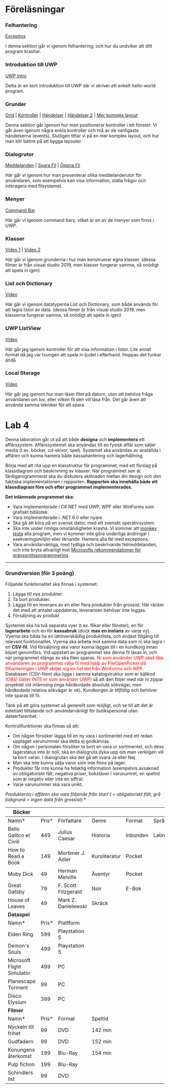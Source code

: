 # Föreläsningar
### Felhantering
[Exceptios](https://kauplay.kau.se/media/t/0_7denai71)

I denna sektion går vi igenom felhantering, och hur du undviker att ditt program krashar. 


### Introduktion till UWP
[UWP Intro](https://kauplay.kau.se/media/t/0_zuu2aohh)

Detta är en kort introduktion till UWP där vi skriver ett enkelt hello-world program. 

### Grunder
[Grid](https://kauplay.kau.se/media/t/0_ymz7o6ri) | [Kontroller](https://kauplay.kau.se/media/t/0_zt3hgn6b) | [Händelser](https://kauplay.kau.se/media/t/0_8t3193u0) | [Händelser 2](https://kauplay.kau.se/media/t/0_haq9rnyy) | [Mer komplex layout](https://kauplay.kau.se/media/t/0_vl5layjc)

Denna sektion går igenom hur man positionerar kontroller i ett fönster. Vi går även igenom några enkla kontroller och två av de vanligaste händelserna (events). Slutligen tittar vi på en mer komplex layout, och hur man blir bättre på att bygga layouter. 

### Dialogrutor
[Meddelanden](https://kauplay.kau.se/media/t/0_974td6yz) | [Spara Fil](https://kauplay.kau.se/media/t/0_fai7c8jm) | [Öppna Fil](https://kauplay.kau.se/media/t/0_1car8qzn)

Här går vi igenom hur man presenterar olika meddelanderutor för användaren, som exempelvis kan visa information, ställa frågor och interagera med filsystemet. 

### Menyer
[Command Bar](https://kauplay.kau.se/media/t/0_3kgws96m)

Här går vi igenom command bars, vilket är en av de menyer som finns i UWP. 

### Klasser
[Video 1](https://kauplay.kau.se/media/t/0_obwhi5vi) | [Video 2](https://kauplay.kau.se/media/t/0_7aqab1tc)

Här går vi igenom grunderna i hur man konstruerar egna klasser. (dessa filmer är från visual studio 2019, men klasser fungerar samma, så onödigt att spela in igen)

### List och Dictionary
[Video](https://kauplay.kau.se/media/t/0_8akdkqon)

Här går vi igenom datatyperna List och Dictionary, som både används för att lagra listor av data. (dessa filmer är från visual studio 2019, men klasserna fungerar samma, så onödigt att spela in igen)

### UWP ListView
[Video](https://kauplay.kau.se/media/t/0_aoitxtr1)

Här går jag igenom kontroller för att visa information i listor. Lite annat format då jag var tvungen att spela in ljudet i efterhand. Hoppas det funkar ändå

### Local Storage
[Video](https://kauplay.kau.se/media/t/0_tdp2t0kg)

Här går jag igenom hur man läser filer på datorn, utan att behöva fråga användaren om lov, eller vilken fil den vill läsa från. Det går även att använda samma tekniker för att spara.

# Lab 4
Denna laboration går ut på att både **designa** och **implementera** ett affärssystem. Affärssystemet ska användas till en fysisk affär som säljer media (t.ex. böcker, cd-skivor, spel). Systemet ska användas av anställda i affären och kunna hantera både kassahantering och lagerhållning.

Börja med att rita upp en klasstruktur för programmet, med ett förslag på klassdiagram och beskrivning av klasser. När programmet sen är färdigprogrammerat ska du diskutera skillnaden mellan din design och den faktiska implementationen i rapporten. **Rapporten ska innehålla både ett klassdiagram före och efter programmet implementerades.**

**Det inlämnade programmet ska:**

- Vara implementerade i C#.NET med UWP, WPF eller WinForms som grafiskt bibliotek.
- Vara implementerade i .NET 6.0 eller nyare.
- Ska gå att köra på en svensk dator, med ett svenskt operativsystem.
- Ska inte under rimliga omständigheter krasha. Vi kommer att [monkey testa](https://en.wikipedia.org/wiki/Monkey_testing) alla program, men vi kommer inte göra underliga ändringar i exekveringsmiljön eller liknande. Hantera alla fel med exceptions.
- Vara användarvänliga, med tydliga och beskrivande felmeddelanden, och inte bryta allvarligt mot [Microsofts rekommendationer för gränssnittsprogrammering](https://docs.microsoft.com/en-us/windows/win32/uxguide/guidelines).
___
### Grundversion (för 3 poäng)
Följande funktionalitet ska finnas i systemet:

1. Lägga till nya produkter.
2. Ta bort produkter.
3. Lägga till en leverans av en eller flera produkter från grossist. Här räcker det med att antalet uppdateras, leveransen behöver inte loggas.
4. Försäljning av produkt

Systemet ska ha två separata vyer (t.ex. flikar eller fönster), en för **lagerarbete** och en för **kassabruk** (dock **max en instans** av varje vy). Vyerna ska båda ha en lättöverskådlig produktlista, och endast tillgång till relevant funktionalitet. Vyerna ska arbeta mot samma data som ni ska lagra i en **CSV-fil**. Vid försäljning ska varor kunna läggas till i en kundkorg innan köpet genomförs. Vid uppstart av programmet ska denna fil läsas in, och när programmet stängs av ska filen sparas. 
<span style="color:red">Ni som använder UWP skall låta användaren av programmet välja fil med hjälp av FileOpenPicker då filhanteringen i UWP skiljer sig en hel del från WinForms och WPF</span>. 
Databasen (CSV-filen) ska ligga i samma katalogstruktur som er källkod 
<span style="color:red">(OBS! Gäller INTE er som använder UWP)</span> 
så att den följer med när ni zippar projektet vid inlämning (inga hårdkodade absoluta sökvägar, men hårdkodade relativa sökvägar är ok). Kundkorgen är _tillfällig_ och behöver inte sparas till fil.

Tänk på att göra systemet så generellt som möjligt, och se till att det är estetiskt tilltalande och användarvänligt för butikspersonal utan dataerfarenhet.

Kontrollfunktioner ska finnas så att:

- Om någon försöker lägga till en ny vara i sortimentet med ett redan upptaget varunummer ska detta ej godkännas.
- Om någon i personalen försöker ta bort en vara ur sortimentet, och dess lagerstatus inte är noll, ska en dialogruta dyka upp om man verkligen vill ta bort varan. I dialogrutan ska det gå att svara Ja eller Nej.
- Man ska inte kunna sälja varor som inte finns på lager.
- Produkter får inte kunna ha felaktig information (exempelvis avsaknad av obligatoriskt fält, negativa priser, bokstäver i varunumret, en speltid som är negativ eller inte en siffra)
- Varje varunummer ska vara unikt.

**Produkterna i affären ska vara följande från start (* = obligatoriskt fält, grå bakgrund = ingen data från grossist):**

|**Böcker**||||||
|------|-|-|-|-|-|
|Namn* | Pris* |Författare	|Genre	|Format	|Språk
|Bello Gallico et Civili	|449	|Julius Caesar	|Historia	|Inbunden	|Latin|
|How to Read a Book	|149	|Mortimer J. Adler	|Kursliteratur	|Pocket	|
|Moby Dick	|49	|Herman Melville	|Äventyr	|Pocket	|
|Great Gatsby	|79	|F. Scott Fitzgerald	|Noir	|E-Bok	|
|House of Leaves	|49	|Mark Z. Danielewski	|Skräck		|
|**Dataspel**||||||
|Namn*	|Pris*	|Plattform|
|Elden Ring	|599	|Playstation 5|
|Demon's Souls	|499	|Playstation 5|
|Microsoft Flight Simulator	|499	|PC|
|Planescape Torment	|99	|PC
|Disco Elysium	|399	|PC|
|**Filmer**|
|Namn*	|Pris*	|Format	|Speltid|
|Nyckeln till frihet	|99	|DVD	|142 min|
|Gudfadern	|99	|DVD	|152 min|
|Konungens återkomst	|199	|Blu-Ray	|154 min|
|Pulp fiction	|199	|Blu-Ray	|
|Schindlers list	|99	|DVD|

